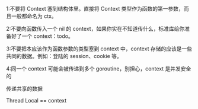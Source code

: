 1:不要将 Context 塞到结构体里。直接将 Context 类型作为函数的第一参数，而且一般都命名为 ctx。

2:不要向函数传入一个 nil 的 context，如果你实在不知道传什么，标准库给你准备好了一个 context：todo。

3:不要把本应该作为函数参数的类型塞到 context 中，context 存储的应该是一些共同的数据。例如：登陆的 session、cookie 等。

4:同一个 context 可能会被传递到多个 goroutine，别担心，context 是并发安全的

传递共享的数据

Thread Local == context